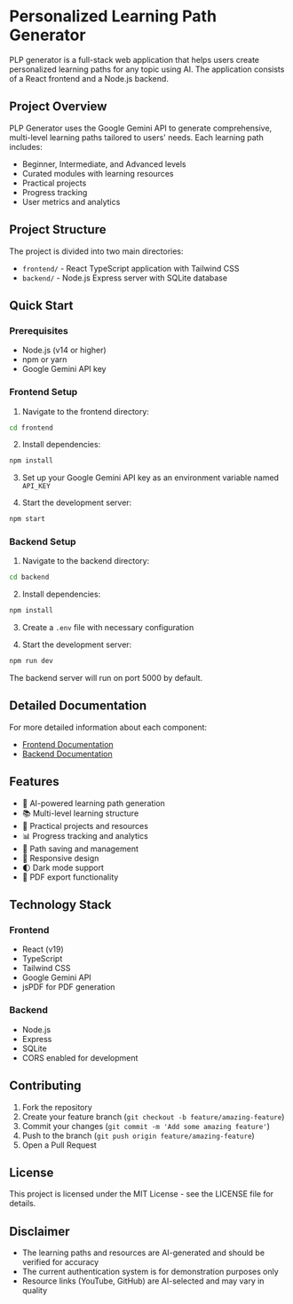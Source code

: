 #  Personalized Learning Path Generator

PLP generator is a full-stack web application that helps users create personalized learning paths for any topic using AI. The application consists of a React frontend and a Node.js backend.

## Project Overview

PLP Generator uses the Google Gemini API to generate comprehensive, multi-level learning paths tailored to users' needs. Each learning path includes:
- Beginner, Intermediate, and Advanced levels
- Curated modules with learning resources
- Practical projects
- Progress tracking
- User metrics and analytics

## Project Structure

The project is divided into two main directories:

- `frontend/` - React TypeScript application with Tailwind CSS
- `backend/` - Node.js Express server with SQLite database

## Quick Start

### Prerequisites

- Node.js (v14 or higher)
- npm or yarn
- Google Gemini API key

### Frontend Setup

1. Navigate to the frontend directory:
```bash
cd frontend
```

2. Install dependencies:
```bash
npm install
```

3. Set up your Google Gemini API key as an environment variable named `API_KEY`

4. Start the development server:
```bash
npm start
```

### Backend Setup

1. Navigate to the backend directory:
```bash
cd backend
```

2. Install dependencies:
```bash
npm install
```

3. Create a `.env` file with necessary configuration

4. Start the development server:
```bash
npm run dev
```

The backend server will run on port 5000 by default.

## Detailed Documentation

For more detailed information about each component:

- [Frontend Documentation](./frontend/README.md)
- [Backend Documentation](./backend/README.md)

## Features

- 🤖 AI-powered learning path generation
- 📚 Multi-level learning structure
- 🎯 Practical projects and resources
- 📊 Progress tracking and analytics
- 💾 Path saving and management
- 📱 Responsive design
- 🌓 Dark mode support
- 📄 PDF export functionality

## Technology Stack

### Frontend
- React (v19)
- TypeScript
- Tailwind CSS
- Google Gemini API
- jsPDF for PDF generation

### Backend
- Node.js
- Express
- SQLite
- CORS enabled for development

## Contributing

1. Fork the repository
2. Create your feature branch (`git checkout -b feature/amazing-feature`)
3. Commit your changes (`git commit -m 'Add some amazing feature'`)
4. Push to the branch (`git push origin feature/amazing-feature`)
5. Open a Pull Request

## License

This project is licensed under the MIT License - see the LICENSE file for details.

## Disclaimer

- The learning paths and resources are AI-generated and should be verified for accuracy
- The current authentication system is for demonstration purposes only
- Resource links (YouTube, GitHub) are AI-selected and may vary in quality
